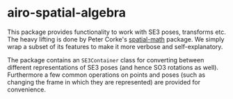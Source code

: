 # airo-spatial-algebra

This package provides functionality to work with SE3 poses, transforms etc. The heavy lifting is done by Peter Corke's [spatial-math](https://github.com/petercorke/spatialmath-python) package. We simply wrap a subset of its features to make it more verbose and self-explanatory.

The package contains an `SE3Container` class for converting between different representations of SE3 poses (and hence SO3 rotations as well).
Furthermore a few common operations on points and poses (such as changing the frame in which they are represented) are provided for convenience.

